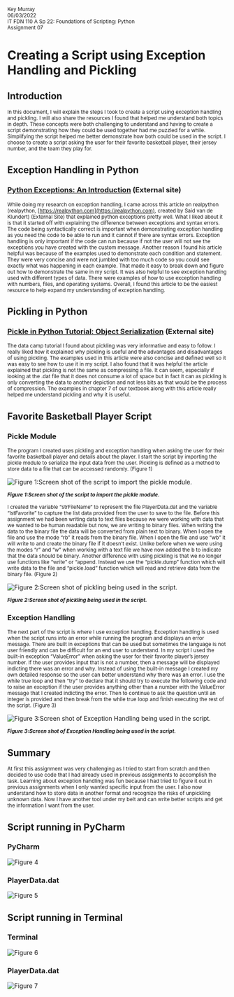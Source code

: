 <sub>Key Murray   
     06/03/2022    
     IT FDN 110 A Sp 22: Foundations of Scripting: Python    
     Assignment 07</sub>

# **Creating a Script using Exception Handling and Pickling**

## **Introduction**
<sub>In this document, I will explain the steps I took to create a script using exception handling and pickling. I will also share the resources I found that helped me understand both topics in depth. These concepts were both challenging to understand and having to create a script demonstrating how they could be used together had me puzzled for a while. Simplifying the script helped me better demonstrate how both could be used in the script. I choose to create a script asking the user for their favorite basketball player, their jersey number, and the team they play for.</sub>

## **Exception Handling in Python**

### **[Python Exceptions: An Introduction](https://realpython.com/python-exceptions/) (External site)**
<sub>While doing my research on exception handling, I came across this article on realpython (realpython, [https://realpython.com](https://realpython.com), created by Said van de Klundert) (External Site) that explained python exceptions pretty well. What I liked about it is that it started off with explaining the difference between exceptions and syntax errors. The code being syntactically correct is important when demonstrating exception handling as you need the code to be able to run and it cannot if there are syntax errors. Exception handling is only important if the code can run because if not the user will not see the exceptions you have created with the custom message. Another reason I found his article helpful was because of the examples used to demonstrate each condition and statement. They were very concise and were not jumbled with too much code so you could see exactly what was happening in each example. That made it easy to break down and figure out how to demonstrate the same in my script. It was also helpful to see exception handling used with different types of data. There were examples of how to use exception handling with numbers, files, and operating systems. Overall, I found this article to be the easiest resource to help expand my understanding of exception handling.</sub>

## **Pickling in Python**

### **[Pickle in Python Tutorial: Object Serialization](https://www.datacamp.com/tutorial/pickle-python-tutorial) (External site)**
<sub>The data camp tutorial I found about pickling was very informative and easy to follow. I really liked how it explained why pickling is useful and the advantages and disadvantages of using pickling. The examples used in this article were also concise and defined well so it was easy to see how to use it in my script. I also found that it was helpful the article explained that pickling is not the same as compressing a file. It can seem, especially if looking at the .dat file that it does not consume a lot of space but in fact it can as pickling is only converting the data to another depiction and not less bits as that would be the process of compression. The examples in chapter 7 of our textbook along with this article really helped me understand pickling and why it is useful.</sub>

## **Favorite Basketball Player Script**
### **Pickle Module**
<sub>The program I created uses pickling and exception handling when asking the user for their favorite basketball player and details about the player. I start the script by importing the pickle module to serialize the input data from the user. Pickling is defined as a method to store data to a file that can be accessed randomly. (Figure 1)</sub>

![Figure 1:Screen shot of the script to import the pickle module.](https://github.com/KAM9010/IntroToProg-Python-Mod07/blob/main/docs/Figure07-1.png)

<sub> ***Figure 1:Screen shot of the script to import the pickle module.*** </sub>

<sub>I created the variable “strFileName“ to represent the file PlayerData.dat and the variable “lstFavorite” to capture the list data provided from the user to save to the file. Before this assignment we had been writing data to text files because we were working with data that we wanted to be human readable but now, we are writing to binary files. When writing the data to the binary file the data will be converted from plain text to binary. When I open the file and use the mode “rb” it reads from the binary file. When I open the file and use “wb” it will write to and create the binary file if it doesn’t exist. Unlike before when we were using the modes “r” and “w” when working with a text file we have now added the b to indicate that the data should be binary. Another difference with using pickling is that we no longer use functions like “write” or “append. Instead we use the “pickle.dump” function which will write data to the file and “pickle.load” function which will read and retrieve data from the binary file. (Figure 2)</sub>

![Figure 2:Screen shot of pickling being used in the script.](https://github.com/KAM9010/IntroToProg-Python-Mod07/blob/main/docs/Figure07-2.png)

<sub> ***Figure 2:Screen shot of pickling being used in the script.*** </sub>

### **Exception Handling**

<sub>The next part of the script is where I use exception handling. Exception handling is used when the script runs into an error while running the program and displays an error message. There are built in exceptions that can be used but sometimes the language is not user friendly and can be difficult for an end user to understand. In my script I used the built-in exception “ValueError” when asking the user for their favorite player’s jersey number. If the user provides input that is not a number, then a message will be displayed indicting there was an error and why. Instead of using the built-in message I created my own detailed response so the user can better understand why there was an error. I use the while true loop and then “try” to declare that it should try to execute the following code and to raise an exception if the user provides anything other than a number with the ValueError message that I created indicting the error. Then to continue to ask the question until an integer is provided and then break from the while true loop and finish executing the rest of the script. (Figure 3)</sub>

![Figure 3:Screen shot of Exception Handling being used in the script.](https://github.com/KAM9010/IntroToProg-Python-Mod07/blob/main/docs/Figure07-3.png)

<sub> ***Figure 3:Screen shot of Exception Handling being used in the script.*** </sub>

## **Summary**

<sub>At first this assignment was very challenging as I tried to start from scratch and then decided to use code that I had already used in previous assignments to accomplish the task. Learning about exception handling was fun because I had tried to figure it out in previous assignments when I only wanted specific input from the user. I also now understand how to store data in another format and recognize the risks of unpickling unknown data. Now I have another tool under my belt and can write better scripts and get the information I want from the user.</sub>


## **Script running in PyCharm**


### **PyCharm**
![Figure 4](https://github.com/KAM9010/IntroToProg-Python-Mod07/blob/main/docs/Figure07-4.png)

### **PlayerData.dat**
![Figure 5](https://github.com/KAM9010/IntroToProg-Python-Mod07/blob/main/docs/Figure07-5.png)


## **Script running in Terminal**


### **Terminal**
![Figure 6](https://github.com/KAM9010/IntroToProg-Python-Mod07/blob/main/docs/Figure07-6.png)

### **PlayerData.dat**
![Figure 7](https://github.com/KAM9010/IntroToProg-Python-Mod07/blob/main/docs/Figure07-7.png)

